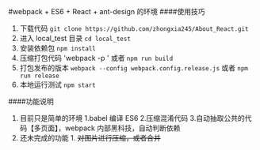 #webpack + ES6 + React + ant-design 的环境
####使用技巧
  1. 下载代码  `git clone https://github.com/zhongxia245/About_React.git`
  2. 进入 local_test 目录  `cd local_test` 
  3. 安装依赖包  `npm install`
  4. 压缩打包代码 'webpack -p ' 或者 `npm run build` 
  5. 打包发布的版本 `webpack --config webpack.config.release.js`  或者 `npm run release` 
  6. 本地运行测试 `npm start`
  
####功能说明
  1. 目前只是简单的环境
    1.babel 编译 ES6
    2.压缩混淆代码
    3.自动抽取公共的代码【多页面】，webpack 内部黑科技，自动判断依赖
  2.  还未完成的功能
    1. ~~对图片进行压缩，或者合并~~
    
